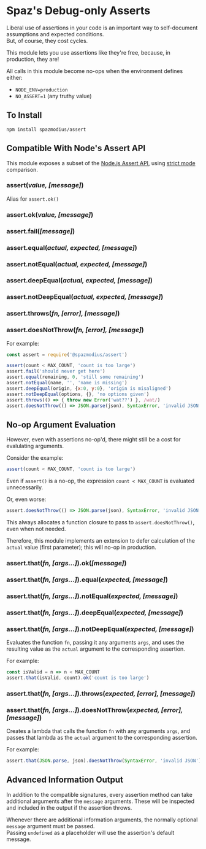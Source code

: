 # Spaz's Debug-only Asserts

Liberal use of assertions in your code 
is an important way to self-document
assumptions and expected conditions.  
But, of course, they cost cycles.

This module lets you use assertions 
like they're free, 
because, in production, they are!

All calls in this module become no-ops 
when the environment defines either:

 - `NODE_ENV=production`
 - `NO_ASSERT=1` (any truthy value)

## To Install
```
npm install spazmodius/assert
```

## Compatible With Node's Assert API

This module exposes a subset of the 
[Node.js Assert API](https://nodejs.org/api/assert.html), 
using 
[strict mode](https://nodejs.org/api/assert.html#assert_strict_mode) 
comparison.

### assert(_value, [message]_)

Alias for `assert.ok()`

### assert.ok(_value, [message]_)
### assert.fail(_[message]_)
### assert.equal(_actual, expected, [message]_)
### assert.notEqual(_actual, expected, [message]_)
### assert.deepEqual(_actual, expected, [message]_)
### assert.notDeepEqual(_actual, expected, [message]_)
### assert.throws(_fn, [error], [message]_)
### assert.doesNotThrow(_fn, [error], [message]_)

For example:
```js
const assert = require('@spazmodius/assert')

assert(count < MAX_COUNT, 'count is too large')
assert.fail('should never get here')
assert.equal(remaining, 0, 'still some remaining')
assert.notEqual(name, '', 'name is missing')
assert.deepEqual(origin, {x:0, y:0}, 'origin is misaligned')
assert.notDeepEqual(options, {}, 'no options given')
assert.throws(() => { throw new Error('wat??') }, /wat/)
assert.doesNotThrow(() => JSON.parse(json), SyntaxError, 'invalid JSON')
```

## No-op Argument Evaluation

However, even with assertions no-op'd, there might still be a cost for evalulating arguments.

Consider the example: 
```js
assert(count < MAX_COUNT, 'count is too large')
```

Even if `assert()` is a no-op, the expression `count < MAX_COUNT` is evaluated unnecessarily.

Or, even worse:
```js
assert.doesNotThrow(() => JSON.parse(json), SyntaxError, 'invalid JSON')
```

This always allocates a function closure to pass to `assert.doesNotThrow()`, even when not needed.

Therefore, this module implements an extension to defer calculation of the `actual` value (first parameter); this will no-op in production.

### assert.that(_fn, [args...]_).ok(_[message]_)
### assert.that(_fn, [args...]_).equal(_expected, [message]_)
### assert.that(_fn, [args...]_).notEqual(_expected, [message]_)
### assert.that(_fn, [args...]_).deepEqual(_expected, [message]_)
### assert.that(_fn, [args...]_).notDeepEqual(_expected, [message]_)

Evaluates the function `fn`, passing it any arguments `args`, 
and uses the resulting value 
as the `actual` argument to the corresponding assertion.

For example:
```js
const isValid = n => n < MAX_COUNT
assert.that(isValid, count).ok('count is too large')
```

### assert.that(_fn, [args...]_).throws(_expected, [error], [message]_)
### assert.that(_fn, [args...]_).doesNotThrow(_expected, [error], [message]_)

Creates a lambda that calls the function `fn` with any arguments `args`, and passes that lambda as the `actual` argument to the corresponding assertion.

For example:
```js
assert.that(JSON.parse, json).doesNotThrow(SyntaxError, 'invalid JSON')
```

## Advanced Information Output

In addition to the compatible signatures,
every assertion method can take additional arguments
after the `message` arguments.
These will be inspected and included in the output
if the assertion throws.

Whenever there are additional information arguments,
the normally optional `message` argument must be passed.  
Passing `undefined` as a placeholder will
use the assertion's default message.